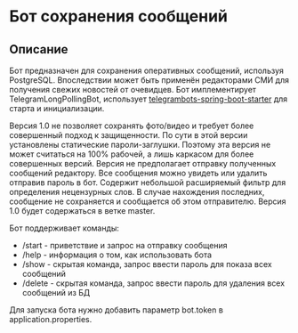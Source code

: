 # Бот сохранения сообщений

## Описание
Бот предназначен для сохранения оперативных сообщений, используя PostgreSQL. Впоследствии может быть применён редакторами СМИ для получения свежих новостей от очевидцев. Бот имплементирует TelegramLongPollingBot,
использует [telegrambots-spring-boot-starter](https://github.com/rubenlagus/TelegramBots/blob/master/telegrambots-spring-boot-starter/README.md) для старта и инициализации.

Версия 1.0 не позволяет сохранять фото/видео и требует более совершенный подход к защищенности. 
По сути в этой версии установлены статические пароли-заглушки. 
Поэтому эта версия не может считаться на 100% рабочей, а лишь каркасом для более совершенных версий. 
Версия не предполагает отправку полученных сообщений редактору. Все сообщения можно увидеть или удалить отправив пароль в бот.
Содержит небольшой расширяемый фильтр для определения нецензурных слов. В случае нахождения последних, сообщение не сохраняется и сообщается об этом отправителю.
Версия 1.0 будет содержаться в ветке master. 

Бот поддерживает команды:
* /start - приветствие и запрос на отправку сообщения
* /help - информация о том, как использовать бота
* /show - скрытая команда, запрос ввести пароль для показа всех сообщений
* /delete - скрытая команда, запрос ввести пароль для удаления всех сообщений из БД

Для запуска бота нужно добавить параметр bot.token в application.properties.